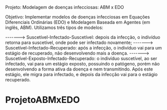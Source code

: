 
Projeto: Modelagem de doenças infecciosas: ABM x EDO

Objetivo: Implementar modelos de doenças infecciosas em Equações Diferenciais Ordinárias (EDO) e Modelagem Baseada em Agentes (em inglês, ABM). Utilizamos três tipos de modelos: 

-------> Suscetível-Infectado-Suscetível: depois da infecção, o indivíduo retorna para suscetível, onde pode ser infectado novamente; 
-------> Suscetível-Infectado-Recuperado: após a infecção, o indivíduo vai para um estágio de recuperado, não desenvolvendo mais a doença.
-------> Suscetível-Exposto-Infectado-Recuperado: o indivíduo suscetível, ao ser infectado, vai para um estágio exposto, possuindo o patógeno, porém não desenvolvendo a forma ativa da doença e nem transmitindo. Após este estágio, ele migra para infectado, e depois da infecção vai para o estágio recuperado.

 
# ProjetoABMxEDO
